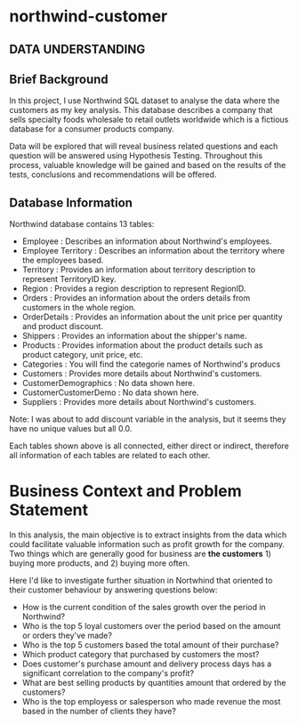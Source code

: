 # northwind-customer

## DATA UNDERSTANDING

## **Brief Background**

In this project, I use Northwind SQL dataset to analyse the data where the customers as my key analysis. This database describes a company that sells specialty foods wholesale to retail outlets worldwide which is a fictious database for a consumer products company.

Data will be explored that will reveal business related questions and each question will be answered using Hypothesis Testing. Throughout this process, valuable knowledge will be gained and based on the results of the tests, conclusions and recommendations will be offered.

## **Database Information**

Northwind database contains 13 tables:
- Employee                : Describes an information about Northwind's employees.
- Employee Territory      : Describes an information about the territory where the employees based. 
- Territory               : Provides an information about territory description to represent TerritoryID key.
- Region                  : Provides a region description to represent RegionID.
- Orders                  : Provides an information about the orders details from customers in the whole region.
- OrderDetails            : Provides an information about the unit price per quantity and product discount.
- Shippers                : Provides an information about the shipper's name.
- Products                : Provides information about the product details such as product category, unit price, etc.
- Categories              : You will find the categorie names of Northwind's producs
- Customers               : Provides more details about Northwind's customers.
- CustomerDemographics    : No data shown here.
- CustomerCustomerDemo    : No data shown here.
- Suppliers               : Provides more details about Northwind's customers.

Note: I was about to add discount variable in the analysis, but it seems they have no unique values but all 0.0.

Each tables shown above is all connected, either direct or indirect, therefore all information of each tables are related to each other.

# Business Context and Problem Statement
In this analysis, the main objective is to extract insights from the data which could facilitate valuable information such as profit growth for the company. Two things which are generally good for business are **the customers** 1) buying more products, and 2) buying more often. 

Here I'd like to investigate further situation in Nortwhind that oriented to their customer behaviour by answering questions below: 

- How is the current condition of the sales growth over the period in Northwind? 
- Who is the top 5 loyal customers over the period based on the amount or orders they've made?
- Who is the top 5 customers based the total amount of their purchase?
- Which product category that purchased by customers the most? 
- Does customer's purchase amount and delivery process days has a significant correlation to the company's profit?
- What are best selling products by quantities amount that ordered by the customers?
- Who is the top employess or salesperson who made revenue the most based in the number of clients they have?
